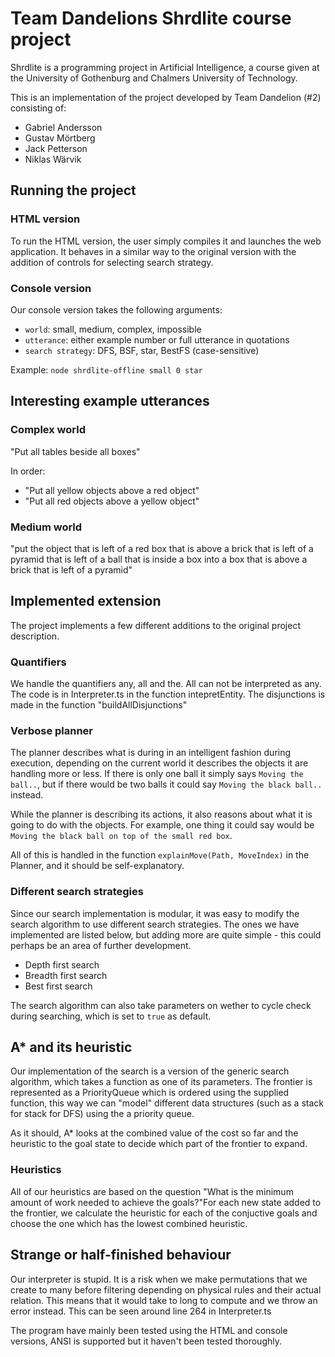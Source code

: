 # Team Dandelions Shrdlite course project

Shrdlite is a programming project in Artificial Intelligence, a course given at the University of Gothenburg and Chalmers University of Technology. 

This is an implementation of the project developed by Team Dandelion (#2) consisting of:
 
 - Gabriel Andersson 
 - Gustav Mörtberg
 - Jack Petterson
 - Niklas Wärvik 

## Running the project
### HTML version
To run the HTML version, the user simply compiles it and launches the web application. It behaves in a similar way to the original version with the addition of controls for selecting search strategy.

### Console version
Our console version takes the following arguments:
 
 - `world`: small, medium, complex, impossible
 - `utterance`: either example number or full utterance in quotations
 - `search strategy`: DFS, BSF, star, BestFS (case-sensitive)

Example: `node shrdlite-offline small 0 star`
## Interesting example utterances
### Complex world
"Put all tables beside all boxes"

In order:

 - "Put all yellow objects above a red object"
 - "Put all red objects above a yellow object"

### Medium world
"put the object that is left of a red box that is above a brick that is left of a pyramid that is left of a ball that is inside a box into a box that is above a brick that is left of a pyramid"

## Implemented extension
The project implements a few different additions to the original project description.

### Quantifiers
We handle the quantifiers any, all and the. All can not be interpreted as any.
The code is in Interpreter.ts in the function intepretEntity. The disjunctions is made in the function "buildAllDisjunctions"

### Verbose planner
The planner describes what is during in an intelligent fashion during execution, depending on the current world it describes the objects it are handling more or less. If there is only one ball it simply says `Moving the ball..`, but if there would be two balls it could say `Moving the black ball..` instead.

While the planner is describing its actions, it also reasons about what it is going to do with the objects. For example, one thing it could say would be `Moving the black ball on top of the small red box`.

All of this is handled in the function `explainMove(Path, MoveIndex)` in the Planner, and it should be self-explanatory.

### Different search strategies
Since our search implementation is modular, it was easy to modify the search algorithm to use different search strategies. The ones we have implemented are listed below, but adding more are quite simple - this could perhaps be an area of further development.

 - Depth first search
 - Breadth first search
 - Best first search

The search algorithm can also take parameters on wether to cycle check during searching, which is set to `true` as default.

## A\* and its heuristic 
Our implementation of the search is a version of the generic search algorithm, which takes a function as one of its parameters. The frontier is represented as a PriorityQueue which is ordered using the supplied function, this way we can "model" different data structures (such as a stack for stack for DFS) using the a priority queue.

As it should, A\* looks at the combined value of the cost so far and the heuristic to the goal state to decide which part of the frontier to expand.

### Heuristics
All of our heuristics are based on the question "What is the minimum amount of work needed to achieve the goals?"For each new state added to the frontier, we calculate the heuristic for each of the conjuctive goals and choose the one which has the lowest combined heuristic.

## Strange or half-finished behaviour
Our interpreter is stupid. It is a risk when we make permutations that we create to many before filtering depending on physical rules and their actual relation. This means that it would take to long to compute and we throw an error instead. This can be seen around line 264 in Interpreter.ts

The program have mainly been tested using the HTML and console versions, ANSI is supported but it haven't been tested thoroughly.

